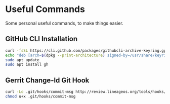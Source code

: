 # Useful Commands
Some personal useful commands, to make things easier.

## GitHub CLI Installation
```bash
curl -fsSL https://cli.github.com/packages/githubcli-archive-keyring.gpg | sudo dd of=/usr/share/keyrings/githubcli-archive-keyring.gpg
echo "deb [arch=$(dpkg --print-architecture) signed-by=/usr/share/keyrings/githubcli-archive-keyring.gpg] https://cli.github.com/packages stable main" | sudo tee /etc/apt/sources.list.d/github-cli.list > /dev/null
sudo apt update
sudo apt install gh
```

## Gerrit Change-Id Git Hook
```bash
curl -Lo .git/hooks/commit-msg http://review.lineageos.org/tools/hooks/commit-msg
chmod u+x .git/hooks/commit-msg
```
